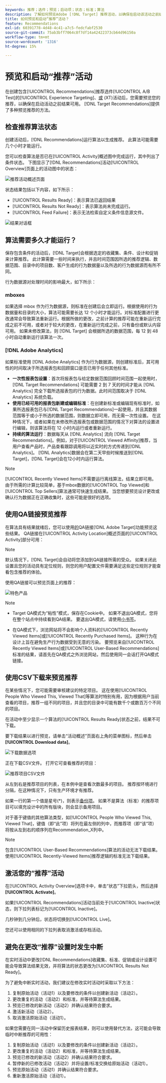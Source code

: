 ```yaml
---
keywords: 推荐；选件；预览；启动项；状态；标准；算法
description: 了解如何预览Adobe [!DNL Target] 推荐活动，以确保在启动该活动之前结果可用。
title: 如何预览和启动“推荐”活动？
feature: Recommendations
exl-id: 60391778-4d48-4c41-a7c5-fedcfabf2530
source-git-commit: 75ab3bff7064c8f7df14a42422373cb64d96150a
workflow-type: tm+mt
source-wordcount: '1316'
ht-degree: 15%

---
```


# 预览和启动“推荐”活动

在创建包含[!UICONTROL Recommendations]推荐选件[!UICONTROL A/B Test]的[!UICONTROL Experience Targeting]、[或](/help/main/c-recommendations/recommendations-as-an-offer.md) (XT)活动后，您需要预览您的推荐，以确保在启动活动之前结果可用。 [!DNL Target Recommendations]提供了多种预览推荐的方法。

## 检查推荐算法状态

创建活动后，[!DNL Recommendations]运行算法以生成推荐。 此算法可能需要几个小时才能运行。

您可以检查算法是否已在[!UICONTROL Activity]概述图中完成运行，其中列出了条件状态。 下图显示了[!DNL Recommendations]活动[!UICONTROL Overview]页面上的活动图中的状态：

![推荐活动概述页面](/help/main/c-recommendations/t-create-recs-activity/assets/recs-overview-new.png)

状态结果包括以下内容，如下所示：

* [!UICONTROL Results Ready]：表示算法已返回结果
* [!UICONTROL Results Not Ready]：表示算法尚未完成运行。
* [!UICONTROL Feed Failure]：表示无法检索自定义条件信息源文件。

![结果对话框](/help/main/c-recommendations/c-algorithms/assets/criteria_status_multi.png)

## 算法需要多久才能运行？

保存包含条件的活动后，[!DNL Target]会根据选定的收藏集、条件、设计和促销来计算推荐。 此计算需要一些时间来执行，并且时间范围因所选的推荐逻辑、数据范围、目录中的项目数、客户生成的行为数据量以及所选的行为数据源而有所不同。

行为数据源对处理时间的影响最大，如下所示：

### mboxes

如果选择 mbox 作为行为数据源，则标准在创建后会立即运行。根据使用的行为数据量和目录的大小，算法可能需要长达 12 个小时才能运行。对标准配置进行更改通常会导致算法重新运行。根据所做的更改，之前计算的推荐可能在重新运行完成之前不可用，或者对于较大的更改，在重新运行完成之前，只有备份或默认内容可用。 如果未修改算法，则 [!DNL Target] 会根据所选的数据范围，每 12 到 48 小时自动重新运行该算法一次。

### [!DNL Adobe Analytics]

如果标准使用 [!DNL Adobe Analytics] 作为行为数据源，则创建标准后，其可用性的时间取决于所选报表包和回顾窗口是否已用于任何其他标准。

* **一次性报表包设置**：首次将报表包与给定数据范围回顾时间范围一起使用时，[!DNL Target Recommendations] 可能需要 2 到 7 天的时间才能从 [!DNL Analytics] 完全下载所选报表包的行为数据。此时间范围取决于 [!DNL Analytics] 系统负载。
* **使用已经可用的报表包新建或编辑标准**：在创建新标准或编辑现有标准时，如果所选报表包已与[!DNL Target Recommendations]一起使用，并且其数据范围等于或小于所选的数据范围，则数据立即可用，而无需一次性设置。 在这种情况下，或者如果在未修改所选报表包或数据范围的情况下对算法的设置进行编辑，则该算法将在 12 小时内运行或者重新运行。
* **持续的算法运行**：数据每天从 [!DNL Analytics] 流向 [!DNL Target Recommendations]。例如，对于[!UICONTROL Viewed Affinity]推荐，当用户查看产品时，产品查看跟踪调用将以近实时的方式传递到[!DNL Analytics]。 [!DNL Analytics]数据会在第二天早些时候推送到[!DNL Target]，[!DNL Target]会在12小时内运行算法。

>[!NOTE]
>
>[!UICONTROL Recently Viewed Items]不需要运行离线算法，结果立即可用。 由于所需的计算比较简单，基于mbox数据的[!UICONTROL Top Viewed]和[!UICONTROL Top Sellers]算法通常可快速生成结果。 当您想要预览设计更改或确认行为数据正在正确收集时，这些可能是很好的选项。

## 使用QA链接预览推荐

在算法具有结果就绪后，您可以使用[的](/help/main/c-activities/c-activity-qa/activity-qa.md)QA链接[!DNL Adobe Target]功能预览这些结果。 QA链接在[!UICONTROL Activity Location]概述页面的[!UICONTROL Activity]部分可用：

>[!NOTE]
>
>默认情况下，[!DNL Target]会自动将您添加到QA链接所需的受众。 如果关闭此设置且您的活动具有定位规则，则您的用户配置文件需要满足这些定位规则才能查看包含推荐的体验。

使用QA链接可以预览页面上的推荐：

![特色产品](/help/main/c-recommendations/t-create-recs-activity/assets/featured-products.png)

>[!NOTE]
>
>* Target QA模式为“粘性”模式，保存在Cookie中。 如果不退出QA模式，您将在整个站点中持续看到QA结果。 要退出QA模式，请使用[小书签](/help/main/c-activities/c-activity-qa/activity-qa-bookmark.md)。
>
>* 在QA模式下，浏览网站将不会影响个人资料的[!UICONTROL Recently Viewed Items]或[!UICONTROL Recently Purchased Items]。 这种行为在设计上旨在避免生产行为数据受到无意的污染。 要预览来自[!UICONTROL Recently Viewed Items]或[!UICONTROL User-Based Recommendations]标准的结果，请首先在QA模式之外浏览网站，然后使用同一会话打开QA模式链接。

## 使用CSV下载来预览推荐

在某些情况下，您可能需要审核建议的特定项目。 这在使用[!UICONTROL People Who Viewed This, Viewed That]等算法时特别有用，因为根据用户当前查看的项目，推荐一组不同的项目，并且您的目录中可能有数千个或数百万个不同的项目。

在活动中至少显示一个算法的[!UICONTROL Results Ready]状态之前，结果不可下载。

要下载结果以进行预览，请单击“活动概述”页面右上角的菜单图标，然后单击&#x200B;**[!UICONTROL Download data]**。

![下载数据选项](/help/main/c-recommendations/t-create-recs-activity/assets/download-data.png)

正在下载CSV文件。 打开它可查看推荐的项目：

![推荐项目CSV文件](/help/main/c-recommendations/t-create-recs-activity/assets/recommended-items.png)

从左到右是推荐项目的列表，在本例中是查看次数最多的项目。 推荐按环境进行分隔，在这种情况下，只有生产环境才有推荐。

如果一行的第一个值是星号(*)，则表示[备份项](/help/main/c-recommendations/c-algorithms/backup-recs.md)。 如果不是算法（标准）的推荐项目可以填充设计中的所有版块，则会显示备用项目。

对于基于键值的其他算法类型，如[!UICONTROL People Who Viewed This, Viewed That]，键值（即“此”项）将列在最左侧的列中，而推荐项（即“该”项）将按从左到右的顺序列在Recommendation_X列中。

>[!NOTE]
>
>包含[!UICONTROL User-Based Recommendations]算法的活动无法下载结果。 使用[!UICONTROL Recently-Viewed Items]推荐逻辑的标准无法下载结果。

## 激活您的“推荐”活动

在[!UICONTROL Activity Overview]选项卡中，单击“状态”下拉箭头，然后选择&#x200B;**[!UICONTROL Activate]**。

如果[!UICONTROL Recommendations]活动当前处于[!UICONTROL Inactive]状态，则下拉列表标记为[!UICONTROL Inactive]。

几秒钟到几分钟后，状态将切换到[!UICONTROL Live]。

您还可以使用相同的下拉列表取消激活或存档活动。

## 避免在更改“推荐”设置时发生中断

在实时活动中更改[!DNL Recommendations]收藏集、标准、促销或设计设置可能会导致算法结果无效，并将算法的状态更改为[!UICONTROL Results Not Ready]。

为了避免中断实时活动，我们建议在修改实时活动时采取以下方法：

1. 复制原始活动（活动1）以及要修改的条件以创建新活动（活动2）。
1. 更改重复的活动（活动2）和标准，并等待算法生成结果。
1. 预览已修改的新活动（活动2）并确认结果符合要求。
1. 激活新活动（活动2）。
1. 取消激活原始活动（活动1）。

如果您需要在同一活动中保留历史报表结果，则可以使用替代方法，这可能会导致临时中断推荐的可用性：

1. 复制原始活动（活动1）以及要修改的条件以创建新活动（活动2）。
1. 更改重复的活动（活动2）和标准，并等待算法生成结果。
1. 预览已修改的新活动（活动2）并确认结果符合要求。
1. 暂停新的已修改活动（活动2）并将设置/标准交换给原始活动（活动1）。
1. 预览原始活动（活动1）并确认结果符合要求。
1. 重新激活原始活动（活动1）。
